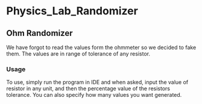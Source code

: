 # Physics_Lab_Randomizer

## Ohm Randomizer

We have forgot to read the values form the ohmmeter so we decided to fake them. The values are in range of tolerance of any resistor.

### Usage
To use, simply run the program in IDE and when asked, input the value of resistor in any unit, and then the percentage value of the resistors tolerance. You can also specify how many values you want generated.

